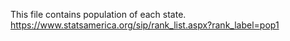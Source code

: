 This file contains population of each state.
https://www.statsamerica.org/sip/rank_list.aspx?rank_label=pop1